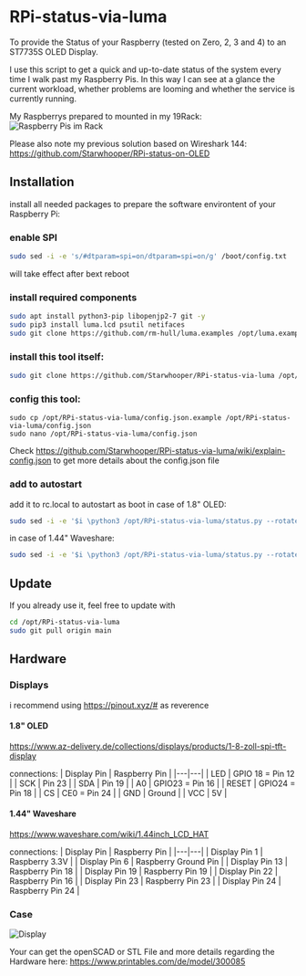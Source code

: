 # RPi-status-via-luma #

To provide the Status of your Raspberry (tested on Zero, 2, 3 and 4) to an ST7735S OLED Display.

I use this script to get a quick and up-to-date status of the system every time I walk past my Raspberry Pis.
In this way I can see at a glance the current workload, whether problems are looming and whether the service is currently running.

My Raspberrys prepared to mounted in my 19Rack:
![Raspberry Pis im Rack](https://media.printables.com/media/prints/300085/images/2715870_a53f284c-180c-4feb-9401-bd60474f65ca/thumbs/inside/1920x1440/jpg/img20221108094538.webp)

Please also note my previous solution based on Wireshark 144: https://github.com/Starwhooper/RPi-status-on-OLED

## Installation
install all needed packages to prepare the software environtent of your Raspberry Pi:

### enable SPI
```bash
sudo sed -i -e 's/#dtparam=spi=on/dtparam=spi=on/g' /boot/config.txt
```
will take effect after bext reboot

### install required components
```bash
sudo apt install python3-pip libopenjp2-7 git -y
sudo pip3 install luma.lcd psutil netifaces
sudo git clone https://github.com/rm-hull/luma.examples /opt/luma.examples
```

### install this tool itself:
```bash
sudo git clone https://github.com/Starwhooper/RPi-status-via-luma /opt/RPi-status-via-luma
```

### config this tool:
```
sudo cp /opt/RPi-status-via-luma/config.json.example /opt/RPi-status-via-luma/config.json
sudo nano /opt/RPi-status-via-luma/config.json
```
Check https://github.com/Starwhooper/RPi-status-via-luma/wiki/explain-config.json to get more details about the config.json file

### add to autostart ###
add it to rc.local to autostart as boot
in case of 1.8" OLED:
```bash
sudo sed -i -e '$i \python3 /opt/RPi-status-via-luma/status.py --rotate 3 --config /opt/luma.examples/conf/st7735.conf &\n' /etc/rc.local
```

in case of 1.44" Waveshare:
```bash
sudo sed -i -e '$i \python3 /opt/RPi-status-via-luma/status.py --rotate 3 --config /opt/luma.examples/conf/st7735_128x128.conf &\n' /etc/rc.local
```

## Update
If you already use it, feel free to update with
```bash
cd /opt/RPi-status-via-luma
sudo git pull origin main
```

## Hardware
### Displays
i recommend using https://pinout.xyz/# as reverence

#### 1.8" OLED
https://www.az-delivery.de/collections/displays/products/1-8-zoll-spi-tft-display

connections:
| Display Pin | Raspberry Pin |
|---|---|
| LED | GPIO 18 = Pin 12 |
| SCK | Pin 23 |
| SDA | Pin 19 |
| A0 | GPIO23 = Pin 16 |
| RESET | GPIO24 = Pin 18 |
| CS | CE0 = Pin 24 |
| GND | Ground |
| VCC | 5V |

#### 1.44" Waveshare
https://www.waveshare.com/wiki/1.44inch_LCD_HAT

connections:
| Display Pin | Raspberry Pin |
|---|---|
| Display Pin 1 | Raspberry 3.3V |
| Display Pin 6 | Raspberry Ground Pin |
| Display Pin 13 | Raspberry Pin 18 |
| Display Pin 19 | Raspberry Pin 19 |
| Display Pin 22 | Raspberry Pin 16 |
| Display Pin 23 | Raspberry Pin 23 |
| Display Pin 24 | Raspberry Pin 24 |


### Case ###
![Display](https://cdn.thingiverse.com/assets/b8/cf/98/25/7c/featured_preview_RPiRack_with_lcd_and_fan.png)

Your can get the openSCAD or STL File and more details regarding the Hardware here: https://www.printables.com/de/model/300085 
